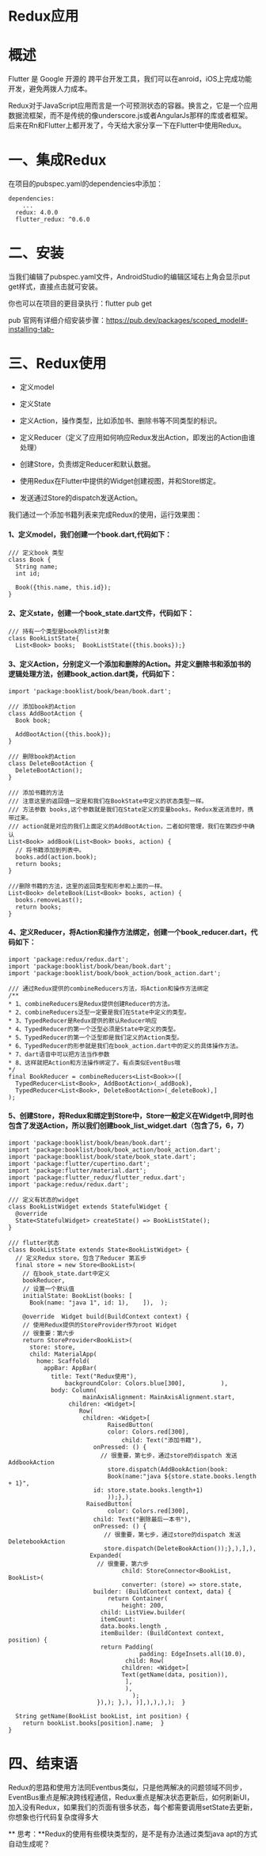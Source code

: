 # Redux应用




# 概述

Flutter 是 Google 开源的 跨平台开发工具，我们可以在anroid，iOS上完成功能开发，避免两拨人力成本。

Redux对于JavaScript应用而言是一个可预测状态的容器。换言之，它是一个应用数据流框架，而不是传统的像underscore.js或者AngularJs那样的库或者框架。后来在Rn和Flutter上都开发了，今天给大家分享一下在Flutter中使用Redux。

# 一、集成Redux

在项目的pubspec.yaml的dependencies中添加：
```
dependencies:
 	...
  redux: 4.0.0
  flutter_redux: ^0.6.0
```

# 二、安装

当我们编辑了pubspec.yaml文件，AndroidStudio的编辑区域右上角会显示put get样式，直接点击就可安装。

你也可以在项目的更目录执行：flutter pub get

pub 官网有详细介绍安装步骤：https://pub.dev/packages/scoped_model#-installing-tab-

# 三、Redux使用

- 定义model

- 定义State

- 定义Action，操作类型，比如添加书、删除书等不同类型的标识。

- 定义Reducer（定义了应用如何响应Redux发出Action，即发出的Action由谁处理）

- 创建Store，负责绑定Reducer和默认数据。

- 使用Redux在Flutter中提供的Widget创建视图，并和Store绑定。

- 发送通过Store的dispatch发送Action。

我们通过一个添加书籍列表来完成Redux的使用，运行效果图：

#### 1、定义model，我们创建一个book.dart,代码如下：
```
/// 定义book 类型
class Book {
  String name;
  int id;

  Book({this.name, this.id});
}
```
#### 2、定义state，创建一个book_state.dart文件，代码如下：
```
/// 持有一个类型是book的list对象
class BookListState{
  List<Book> books;  BookListState({this.books});}
```
#### 3、定义Action，分别定义一个添加和删除的Action。并定义删除书和添加书的逻辑处理方法，创建book_action.dart类，代码如下：
```
import 'package:booklist/book/bean/book.dart';

/// 添加book的Action
class AddBootAction {
  Book book;

  AddBootAction({this.book});
}

/// 删除book的Action
class DeleteBootAction {
  DeleteBootAction();
}

/// 添加书籍的方法
/// 注意这里的返回值一定是和我们在BookState中定义的状态类型一样。
/// 方法参数 books,这个参数就是我们在State定义的变量books，Redux发送消息时，携带过来。
/// action就是对应的我们上面定义的AddBootAction，二者如何管理，我们在第四步中确认
List<Book> addBook(List<Book> books, action) {
  // 将书籍添加到列表中。
  books.add(action.book);
  return books;
}

///删除书籍的方法，这里的返回类型和形参和上面的一样。
List<Book> deleteBook(List<Book> books, action) {
  books.removeLast();
  return books;
}
```
#### 4、定义Reducer，将Action和操作方法绑定，创建一个book_reducer.dart，代码如下：
```
import 'package:redux/redux.dart';
import 'package:booklist/book/bean/book.dart';
import 'package:booklist/book/book_action/book_action.dart';

/// 通过Redux提供的combineReducers方法，将Action和操作方法绑定
/**
* 1、combineReducers是Redux提供创建Reducer的方法。
* 2、combineReducers泛型一定要是我们在State中定义的类型。
* 3、TypedReducer是Redux提供的默认Reducer响应
* 4、TypedReducer的第一个泛型必须是State中定义的类型。
* 5、TypedReducer的第一个泛型即是我们定义的Action类型。
* 6、TypedReducer的形参就是我们在book_action.dart中的定义的具体操作方法。
* 7、dart语音中可以把方法当作参数
* 8、这样就把Action和方法操作绑定了。有点类似EventBus哦
*/
final BookReducer = combineReducers<List<Book>>([
  TypedReducer<List<Book>, AddBootAction>(_addBook),
  TypedReducer<List<Book>, DeleteBootAction>(_deleteBook),]
);
```

#### 5、创建Store，将Redux和绑定到Store中，Store一般定义在Widget中,同时也包含了发送Action，所以我们创建book_list_widget.dart（包含了5，6，7）
```
import 'package:booklist/book/bean/book.dart';
import 'package:booklist/book/book_action/book_action.dart';
import 'package:booklist/book/state/book_state.dart';
import 'package:flutter/cupertino.dart';
import 'package:flutter/material.dart';
import 'package:flutter_redux/flutter_redux.dart';
import 'package:redux/redux.dart';

/// 定义有状态的widget
class BookListWidget extends StatefulWidget {
  @override
  State<StatefulWidget> createState() => BookListState();
}

/// flutter状态
class BookListState extends State<BookListWidget> {
  // 定义Redux store，包含了Reducer 第五步
  final store = new Store<BookList>(
    // 在book_state.dart中定义
  	bookReducer,
  	// 设置一个默认值
  	initialState: BookList(books: [
      Book(name: "java 1", id: 1),    ]),  );

	@override  Widget build(BuildContext context) {
    // 使用Redux提供的StoreProvider作为root Widget
    // 很重要：第六步
    return StoreProvider<BookList>(
      store: store,
      child: MaterialApp(
        home: Scaffold(
          appBar: AppBar(
            title: Text("Redux使用"),
      			backgroundColor: Colors.blue[300],          ),
            body: Column(
           			 mainAxisAlignment: MainAxisAlignment.start,
              	 children: <Widget>[
             		Row(
              		 children: <Widget>[
                			RaisedButton(
                    		color: Colors.red[300],
              					child: Text("添加书籍"),
                        onPressed: () {
                          // 很重要，第七步，通过store的dispatch 发送AddbookAction
                     		store.dispatch(AddBookAction(book:
                     		Book(name:"java ${store.state.books.length + 1}",
                        id: store.state.books.length+1)
                    		));},),
                      RaisedButton(
                    		color: Colors.red[300],
                        child: Text("删除最后一本书"),
                        onPressed: () {
                           // 很重要，第七步，通过store的dispatch 发送DeletebookAction
                           store.dispatch(DeleteBookAction());},),],),
                       Expanded(
                         // 很重要，第六步
                				child: StoreConnector<BookList, BookList>(
                 				converter: (store) => store.state,
                        builder: (BuildContext context, data) {
                   			return Container(
                     			height: 200,
                          child: ListView.builder(
                          itemCount:
                          data.books.length ,
                          itemBuilder: (BuildContext context, position) {
                          return Padding(
                             		 padding: EdgeInsets.all(10.0),
                                 child: Row(
                                children: <Widget>[
                                Text(getName(data, position)),
                                 ],
                                 ),
                                   );
                         }),); },), )],),),),);  }

  String getName(BookList bookList, int position) {
    return bookList.books[position].name;  }
}
```
# 四、结束语

Redux的思路和使用方法同Eventbus类似，只是他两解决的问题领域不同步，EventBus重点是解决跨线程通信，Redux重点是解决状态更新后，如何刷新UI，加入没有Redux，如果我们的页面有很多状态，每个都需要调用setState去更新，你想象也行代码复杂度得多大

** 思考：**Redux的使用有些模块类型的，是不是有办法通过类型java apt的方式自动生成呢？


